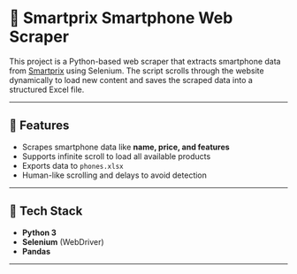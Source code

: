 # 📱 Smartprix Smartphone Web Scraper

This project is a Python-based web scraper that extracts smartphone data from [Smartprix](https://www.smartprix.com/) using Selenium. The script scrolls through the website dynamically to load new content and saves the scraped data into a structured Excel file.

---

## 🚀 Features

- Scrapes smartphone data like **name, price, and features**
- Supports infinite scroll to load all available products
- Exports data to `phones.xlsx`
- Human-like scrolling and delays to avoid detection

---

## 🧰 Tech Stack

- **Python 3**
- **Selenium** (WebDriver)
- **Pandas**

---

